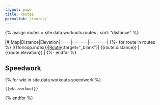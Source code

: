 ```yaml
---
layout: page
title: Routes
permalink: /routes/
---
```


{% assign routes = site.data.workouts.routes | sort: "distance" %}

|#|Map|Distance|Elevation|
|----|--------|---------|
{%- for route in routes %}
|{{forloop.index}}|[Route]({{route.link}}){:target="_blank"}|  {{route.distance}} | {{route.elevation}} |
{%- endfor %}



## Speedwork

{% for wkt in site.data.workouts.speedwork %}

```
{{wkt.workout}}
```

{% endfor %}

